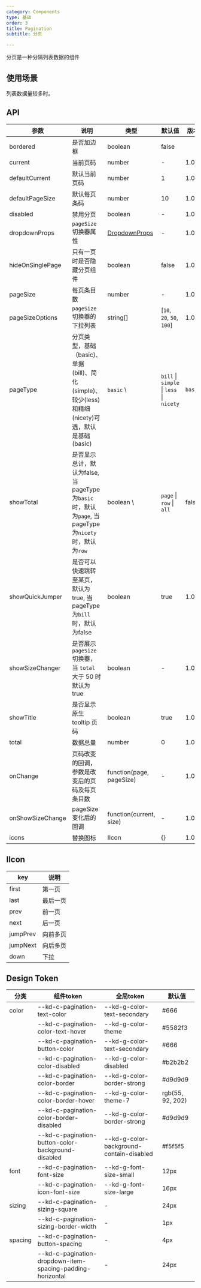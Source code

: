 ```yaml
---
category: Components
type: 基础
order: 3
title: Pagination
subtitle: 分页

---
```


分页是一种分隔列表数据的组件

## 使用场景
列表数据量较多时。

## API

| 参数               | 说明                                                                          | 类型                                         | 默认值 | 版本 |
|------------------|-----------------------------------------------------------------------------|--------------------------------------------| --- | --- |
| bordered         | 是否加边框                                                                       | boolean                                    | false |  |
| current          | 当前页码                                                                        | number                                     | - | 1.0.0 |
| defaultCurrent   | 默认当前页码                                                                      | number                                     | 1 | 1.0.0 |
| defaultPageSize  | 默认每页条码                                                                      | number                                     | 10 | 1.0.0 |
| disabled         | 禁用分页                                                                        | boolean                                    | - | 1.0.0 |
| dropdownProps    | `pageSize` 切换器属性                                                            | [DropdownProps](/components/dropdown/#API) | - | 1.0.0 |
| hideOnSinglePage | 只有一页时是否隐藏分页组件                                                               | boolean                                    | false | 1.0.0 |
| pageSize         | 每页条目数                                                                       | number                                     | - | 1.0.0 |
| pageSizeOptions  | `pageSize` 切换器的下拉列表                                                         | string\[]                                  | \[`10`, `20`, `50`, `100`] | 1.0.0 |
| pageType         | 分页类型，基础（basic)、单据(bill)、简化(simple)、较少(less)和精细(nicety)可选，默认是基础(basic)       | `basic` \                                  | `bill` \| `simple` \| `less` \| `nicety` | `basic` | 1.0.0 |
| showTotal        | 是否显示总计，默认为false, 当pageType为`basic`时，默认为`page`, 当pageType为`nicety`时，默认为`row` | boolean \                                  | `page` \| `row` \| `all` | false | 1.0.0 |
| showQuickJumper  | 是否可以快速跳转至某页，默认为true, 当pageType为`bill`时，默认为false                             | boolean                                    | true | 1.0.0 |
| showSizeChanger  | 是否展示 `pageSize` 切换器，当 `total` 大于 50 时默认为 true                               | boolean                                    | - | 1.0.0 |
| showTitle        | 是否显示原生 tooltip 页码                                                           | boolean                                    | true | 1.0.0 |
| total            | 数据总量                                                                        | number                                     | 0 | 1.0.0 |
| onChange         | 页码改变的回调，参数是改变后的页码及每页条目数                                                     | function(page, pageSize)                   | - | 1.0.0 |
| onShowSizeChange | pageSize 变化后的回调                                                             | function(current, size)                    | - | 1.0.0 |
| icons            | 替换图标                                                                        | IIcon                                  | {} | 1.0.0 |

## IIcon

| key      | 说明   |
|----------|------|
| first    | 第一页  |
| last     | 最后一页 |
| prev     | 前一页  |
| next     | 后一页  |
| jumpPrev | 向前多页 |
| jumpNext | 向后多页 |
| down     | 下拉   |


## Design Token

| 分类 | 组件token | 全局token | 默认值 |
| --- | --- | --- | --- |
| color | --kd-c-pagination-text-color | --kd-g-color-text-secondary | #666 |
|  | --kd-c-pagination-color-text-hover | --kd-g-color-theme | #5582f3 |
|  | --kd-c-pagination-button-color | --kd-g-color-text-secondary | #666 |
|  | --kd-c-pagination-color-disabled | --kd-g-color-disabled | #b2b2b2 |
|  | --kd-c-pagination-color-border | --kd-g-color-border-strong | #d9d9d9 |
|  | --kd-c-pagination-color-border-hover | --kd-g-color-theme-7 | rgb(55, 92, 202) |
|  | --kd-c-pagination-color-border-disabled | --kd-g-color-border-strong | #d9d9d9 |
|  | --kd-c-pagination-button-color-background-disabled | --kd-g-color-background-contain-disabled | #f5f5f5 |
| font | --kd-c-pagination-font-size | --kd-g-font-size-small | 12px |
|  | --kd-c-pagination-icon-font-size | --kd-g-font-size-large | 16px |
| sizing | --kd-c-pagination-sizing-square | - | 24px |
|  | --kd-c-pagination-sizing-border-width | - | 1px |
| spacing | --kd-c-pagination-button-spacing | - | 4px |
|  | --kd-c-pagination-dropdown-item-spacing-padding-horizontal | - | 24px |
